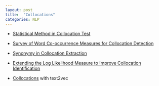 ```yaml
---
layout: post
title:  "Collocations"
categories: NLP
---
```


* [Statistical Method in Collocation Test](http://pioneer.chula.ac.th/~awirote/colloc/statmethod1.htm)

* [Survey of Word Co-occurrence Measures for Collocation Detection](https://goo.gl/6zZ66E)

* [Synonymy in Collocation Extraction](http://citeseerx.ist.psu.edu/viewdoc/summary;jsessionid=DE7F958C4BD62079FBC6C41178BEF3A6?doi=10.1.1.20.9365)

* [Extending the Log Likelihood Measure to Improve Collocation Identification](http://www.d.umn.edu/~tpederse/Pubs/bridget-thesis.pdf)

* [Collocations](http://text2vec.org/collocations.html) with text2vec
